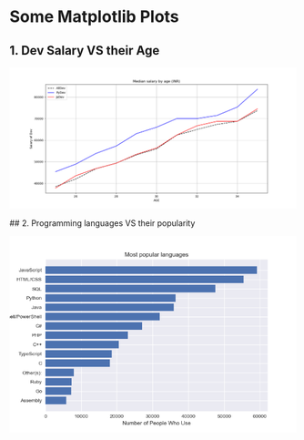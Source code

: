 # Some Matplotlib Plots

  ## 1. Dev Salary VS their Age
  <p align="center">
   <img src="1plot.png">
  </p>
  ## 2. Programming languages VS their popularity
  <p align="center">
    <img src="2.Barchart.png">
  </p>
